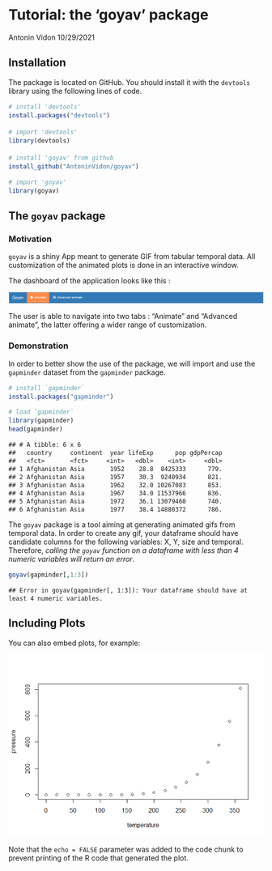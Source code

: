 Tutorial: the ‘goyav’ package
================
Antonin Vidon
10/29/2021

## Installation

The package is located on GitHub. You should install it with the
`devtools` library using the following lines of code.

``` r
# install 'devtools'
install.packages("devtools")

# import 'devtools'
library(devtools)

# install 'goyav' from github
install_github("AntoninVidon/goyav")
```

``` r
# import 'goyav'
library(goyav)
```

## The `goyav` package

### Motivation

`goyav` is a shiny App meant to generate GIF from tabular temporal data.
All customization of the animated plots is done in an interactive
window.

The dashboard of the application looks like this :

![](dashboard.PNG)<!-- -->

The user is able to navigate into two tabs : “Animate” and “Advanced
animate”, the latter offering a wider range of customization.

### Demonstration

In order to better show the use of the package, we will import and use
the `gapminder` dataset from the `gapminder` package.

``` r
# install `gapminder`
install.packages("gapminder")
```

``` r
# load `gapminder`
library(gapminder)
head(gapminder)
```

    ## # A tibble: 6 x 6
    ##   country     continent  year lifeExp      pop gdpPercap
    ##   <fct>       <fct>     <int>   <dbl>    <int>     <dbl>
    ## 1 Afghanistan Asia       1952    28.8  8425333      779.
    ## 2 Afghanistan Asia       1957    30.3  9240934      821.
    ## 3 Afghanistan Asia       1962    32.0 10267083      853.
    ## 4 Afghanistan Asia       1967    34.0 11537966      836.
    ## 5 Afghanistan Asia       1972    36.1 13079460      740.
    ## 6 Afghanistan Asia       1977    38.4 14880372      786.

The `goyav` package is a tool aiming at generating animated gifs from
temporal data. In order to create any gif, your dataframe should have
candidate columns for the following variables: X, Y, size and temporal.
Therefore, *calling the `goyav` function on a dataframe with less than 4
numeric variables will return an error*.

``` r
goyav(gapminder[,1:3])
```

    ## Error in goyav(gapminder[, 1:3]): Your dataframe should have at least 4 numeric variables.

## Including Plots

You can also embed plots, for example:

![](README_files/figure-gfm/pressure-1.png)<!-- -->

Note that the `echo = FALSE` parameter was added to the code chunk to
prevent printing of the R code that generated the plot.
